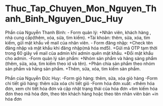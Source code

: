 # Thuc_Tap_Chuyen_Mon_Nguyen_Thanh_Binh_Nguyen_Duc_Huy
Phần của Nguyễn Thanh Bình:
	- Form quản lý: 
		+Nhân viên, khách hàng , nhà cung cấp(thêm, xóa, sửa, tìm kiếm).
		+Tài khoản: thêm, sửa, xóa, tìm kiếm, gửi mật khẩu về mail của nhân viên.
	- Form đăng nhập:
		+Check tên đăng nhập và mật khẩu khi đăng nhập(mã hóa md5).
		+Gửi mã OTP tạm thời trong 60 giây về mail của admin khi 
		admin quên mật khẩu.
		+Đổi mật khẩu cho admin.
	-Form quản lý sản phẩm:
		+Nhóm sản phẩm và hãng sảng phẩm (thêm, sửa, xóa, tìm kiếm theo id 
		và tên).
		+Phân chia sản phẩm theo nhóm sản phẩm và hãng sản phẩm.
		+Thêm, sửa, xóa, tìm kiếm sản phẩm.
	
Phần của Nguyễn Đức Huy:
	-Form giỏ hàng: thêm, sửa, xóa giỏ hàng
	-Form chi tiết giỏ hàng: thêm sửa xóa chi tiết giỏ
	-Form hóa đơn xuất: 
		+thêm hóa đơn, xem chi tiết hóa đơn và cập nhật trạng thái của hóa đơn
		+tìm kiếm hóa đơn theo mã hóa đơn, theo tên khách hàng hoặc theo tên nhân viên bán
		+in hóa đơn 		
